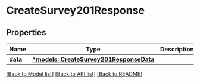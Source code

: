 # CreateSurvey201Response

## Properties
Name | Type | Description | Notes
------------ | ------------- | ------------- | -------------
**data** | [***models::CreateSurvey201ResponseData**](create_survey_201_response_data.md) |  | 

[[Back to Model list]](../README.md#documentation-for-models) [[Back to API list]](../README.md#documentation-for-api-endpoints) [[Back to README]](../README.md)


